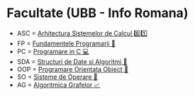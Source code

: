 # Facultate (UBB - Info Romana)
 - ASC = [Arhitectura Sistemelor de Calcul 0️⃣1️⃣](https://github.com/yslandrei/Facultate/tree/master/ASC)
 - FP = [Fundamentele Programarii 🐍](https://github.com/yslandrei/Facultate/tree/master/FP)
 - PC = [Programare in C 💻](https://github.com/yslandrei/Facultate/tree/master/PC)
 - SDA = [Structuri de Date si Algoritmi 🌲](https://github.com/yslandrei/Facultate/tree/master/SDA)
 - OOP = [Programare Orientata Obiect 🔗](https://github.com/yslandrei/Facultate/tree/master/OOP)
 - SO = [Sisteme de Operare 🐧](https://github.com/yslandrei/Facultate/tree/master/SO)
 - AG = [Algoritmica Grafelor 📈](https://github.com/yslandrei/Facultate/tree/master/AG)
